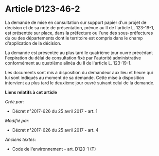 # Article D123-46-2

La demande de mise en consultation sur support papier d'un projet de décision et de sa note de présentation, prévue au II de
l'article L. 123-19-1, est présentée sur place, dans la préfecture ou l'une des sous-préfectures du ou des départements dont
le territoire est compris dans le champ d'application de la décision.

La demande est présentée au plus tard le quatrième jour ouvré précédant l'expiration du délai de consultation fixé par
l'autorité administrative conformément au quatrième alinéa du II de l'article L. 123-19-1.

Les documents sont mis à disposition du demandeur aux lieu et heure qui lui sont indiqués au moment de sa demande. Cette mise
à disposition intervient au plus tard le deuxième jour ouvré suivant celui de la demande.

**Liens relatifs à cet article**

_Créé par_:

  - Décret n°2017-626 du 25 avril 2017 - art. 1

_Modifié par_:

  - Décret n°2017-626 du 25 avril 2017 - art. 4

_Anciens textes_:

  - Code de l'environnement - art. D120-1 (T)

